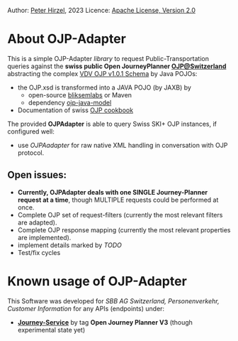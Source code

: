 Author: [Peter Hirzel](https://github.com/phirzel), 2023
Licence: [Apache License, Version 2.0](https://opensource.org/license/apache-2-0/)

# About OJP-Adapter
This is a simple OJP-Adapter _library_ to request Public-Transportation queries against the **swiss
public Open JourneyPlanner [OJP@Switzerland](https://opentransportdata.swiss/de/)** abstracting the
complex [VDV OJP v1.0.1 Schema](https://github.com/VDVde/OJP) by Java POJOs:

* the OJP.xsd is transformed into a JAVA POJO (by JAXB) by
    * open-source [bliksemlabs](https://github.com/bliksemlabs/ojp-java-model) or Maven
    * dependency [ojp-java-model](https://central.sonatype.com/artifact/de.vdv/ojp-java-model/1.0.3.1)
* Documentation of swiss [OJP cookbook](https://opentransportdata.swiss/de/cookbook/)

The provided **OJPAdapter** is able to query Swiss SKI+ OJP instances, if configured well:

* use _OJPAadapter_ for raw native XML handling in conversation with OJP protocol.

## Open issues:

* **Currently, OJPAdapter deals with one SINGLE Journey-Planner request at a time**, though MULTIPLE requests could be performed at once.
* Complete OJP set of request-filters (currently the most relevant filters are adapted).
* Complete OJP response mapping (currently the most relevant properties are implemented).
* implement details marked by _TODO_
* Test/fix cycles

# Known usage of OJP-Adapter
This Software was developed for _SBB AG Switzerland, Personenverkehr, Customer Information_ for any APIs (endpoints) under:
*  [**Journey-Service**](https://developer.sbb.ch/apis/journey-service/documentation) by tag **Open Journey Planner V3** (though experimental state yet)

